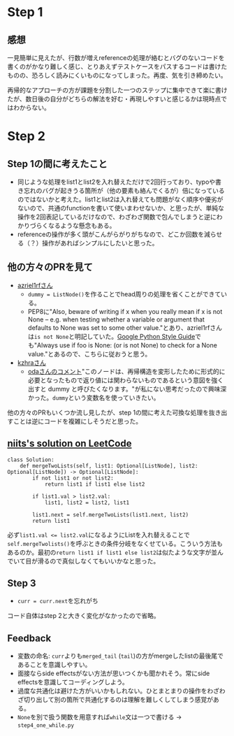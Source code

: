 # Step 1

## 感想

一見簡単に見えたが、行数が増えreferenceの処理が絡むとバグのないコードを書くのがかなり難しく感じ、とりあえずテストケースをパスするコードは書けたものの、恐ろしく読みにくいものになってしまった。再度、気を引き締めたい。

再帰的なアプローチの方が課題を分割した一つのステップに集中できて楽に書けたが、数日後の自分がどちらの解法を好む・再現しやすいと感じるかは現時点ではわからない。

# Step 2

## Step 1の間に考えたこと

- 同じような処理をlist1とlist2を入れ替えただけで2回行っており、typoや書き忘れのバグが起きうる箇所が（他の要素も絡んでくるが）倍になっているのではないかと考えた。list1とlist2は入れ替えても問題がなく順序や優劣がないので、共通のfunctionを書いて使いまわせないか、と思ったが、単純な操作を2回表記しているだけなので、わざわざ関数で包んでしまうと逆にわかりづらくなるような懸念もある。
- referenceの操作が多く頭がこんがらがりがちなので、どこか回数を減らせる（？）操作があればシンプルにしたいと思った。

## 他の方々のPRを見て

- [azriel1rfさん](https://github.com/azriel1rf/leetcode-prep/pull/6)
	- `dummy = ListNode()`を作ることでhead周りの処理を省くことができている。
	- PEP8に"Also, beware of writing if x when you really mean if x is not None – e.g. when testing whether a variable or argument that defaults to None was set to some other value."とあり、azriel1rfさんは`is not None`と明記していた。[Google Python Style Guide](https://google.github.io/styleguide/pyguide.html)でも"Always use if foo is None: (or is not None) to check for a None value."とあるので、こちらに従おうと思う。
- [kzhraさん](https://github.com/kzhra/Grind41/pull/3)
	- [odaさんのコメント](https://github.com/kzhra/Grind41/pull/3#discussion_r1597538900)"このノードは、再帰構造を変形したために形式的に必要となったもので返り値には関わらないものであるという意図を強く出すと dummy と呼びたくなります。"が私にない思考だったので興味深かった。`dummy`という変数名を使っていきたい。

他の方々のPRもいくつか流し見したが、step 1の間に考えた可換な処理を抜き出すことは逆にコードを複雑にしそうだと思った。

## [niits's solution on LeetCode](https://leetcode.com/problems/merge-two-sorted-lists/solutions/6048156/video-using-dummy-pointer-and-recursion-solution-as-a-bonus)

```
class Solution:
    def mergeTwoLists(self, list1: Optional[ListNode], list2: Optional[ListNode]) -> Optional[ListNode]:
        if not list1 or not list2:
            return list1 if list1 else list2

        if list1.val > list2.val:
            list1, list2 = list2, list1

        list1.next = self.mergeTwoLists(list1.next, list2)
        return list1
```

必ず`list1.val <= list2.val`になるようにListを入れ替えることで`self.mergeTwolists()`を呼ぶときの条件分岐をなくせている。こういう方法もあるのか。最初の`return list1 if list1 else list2`は似たような文字が並んでいて目が滑るので真似しなくてもいいかなと思った。

## Step 3

- `curr = curr.next`を忘れがち

コード自体はstep 2と大きく変化がなかったので省略。

## Feedback

- 変数の命名: `curr`よりも`merged_tail` (`tail`)の方がmergeしたlistの最後尾であることを意識しやすい。
- 面接ならside effectsがない方法が思いつくかも聞かれそう。常にside effectsを意識してコーディングしよう。
- 過度な共通化は避けた方がいいかもしれない。ひとまとまりの操作をわざわざ切り出して別の箇所で共通化するのは理解を難しくしてしまう感覚がある。
- `None`を別で扱う関数を用意すれば`while`文は一つで書ける -> `step4_one_while.py`
